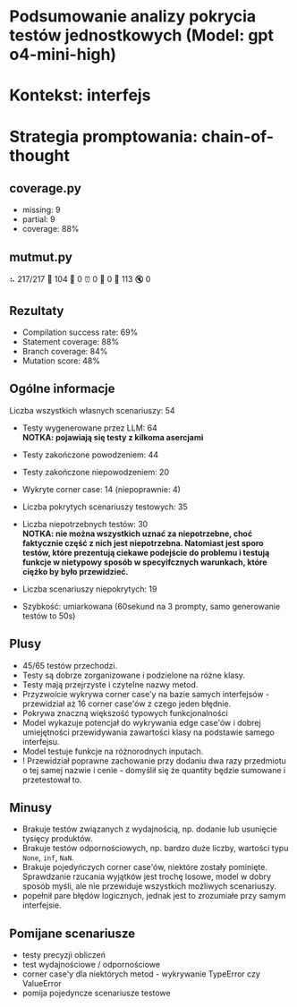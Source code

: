 # Podsumowanie analizy pokrycia testów jednostkowych (Model: gpt o4-mini-high)
# Kontekst: interfejs
# Strategia promptowania: chain-of-thought

## coverage.py
- missing: 9
- partial: 9
- coverage: 88%

## mutmut.py
⠦ 217/217  🎉 104 🫥 0  ⏰ 0  🤔 0  🙁 113  🔇 0

## Rezultaty
- Compilation success rate: 69%
- Statement coverage: 88%
- Branch coverage: 84%
- Mutation score: 48%

## Ogólne informacje

Liczba wszystkich własnych scenariuszy: 54

- Testy wygenerowane przez LLM: 64
<br/> <strong>NOTKA: pojawiają się testy z kilkoma asercjami</strong>
- Testy zakończone powodzeniem: 44
- Testy zakończone niepowodzeniem: 20

- Wykryte corner case: 14 (niepoprawnie: 4)

- Liczba pokrytych scenariuszy testowych: 35
- Liczba niepotrzebnych testów: 30
<br/> <strong>NOTKA: nie można wszystkich uznać za niepotrzebne, choć faktycznie część z nich jest niepotrzebna. Natomiast jest sporo testów, które prezentują ciekawe podejście do problemu i testują funkcje w nietypowy sposób w specyifcznych warunkach, które ciężko by było przewidzieć.</strong>
- Liczba scenariuszy niepokrytych: 19
- Szybkość: umiarkowana (60sekund na 3 prompty, samo generowanie testów to 50s)

## Plusy

- 45/65 testów przechodzi.
- Testy są dobrze zorganizowane i podzielone na różne klasy.
- Testy mają przejrzyste i czytelne nazwy metod.
- Przyzwoicie wykrywa corner case'y na bazie samych interfejsów - przewidział aż 16 corner case'ów z czego jeden błędnie.
- Pokrywa znaczną większość typowych funkcjonalności
- Model wykazuje potencjał do wykrywania edge case'ów i dobrej umiejętności przewidywania zawartości klasy na podstawie samego interfejsu.
- Model testuje funkcje na różnorodnych inputach.
- ! Przewidział poprawne zachowanie przy dodaniu dwa razy przedmiotu o tej samej nazwie i cenie - domyślił się że quantity będzie sumowane i przetestował to.

## Minusy

- Brakuje testów związanych z wydajnością, np. dodanie lub usunięcie tysięcy produktów.
- Brakuje testów odpornościowych, np. bardzo duże liczby, wartości typu `None`, `inf`, `NaN`.
- Brakuje pojedyńczych corner case'ów, niektóre zostały pominięte. Sprawdzanie rzucania wyjątków jest trochę losowe, model w dobry sposób myśli, ale nie przewiduje wszystkich możliwych scenariuszy.
- popełnił pare błędów logicznych, jednak jest to zrozumiałe przy samym interfejsie.

## Pomijane scenariusze

- testy precyzji obliczeń
- test wydajnościowe / odpornościowe
- corner case'y dla niektórych metod - wykrywanie TypeError czy ValueError
- pomija pojedyncze scenariusze testowe
